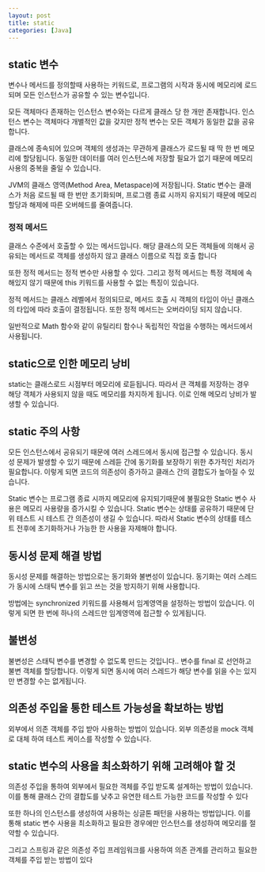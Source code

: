 ```yaml
---
layout: post
title: static
categories: [Java]
---
```



## static 변수
변수나 메서드를 정의할때 사용하는 키워드로, 프로그램의 시작과 동시에 메모리에 로드되며 모든 인스턴스가 공유할 수 있는 변수입니다.

모든 객체마다 존재하는 인스턴스 변수와는 다르게 클래스 당 한 개만 존재합니다.
인스턴스 변수는 객체마다 개별적인 값을 갖지만 정적 변수는 모든 객체가 동일한 값을 공유합니다.

클래스에 종속되어 있으며 객체의 생성과는 무관하게 클래스가 로드될 때 딱 한 번 메모리에 할당됩니다.
동일한 데이터를 여러 인스턴스에 저장할 필요가 없기 때문에 메모리 사용의 중복을 줄일 수 있습니다.

JVM의 클래스 영역(Method Area, Metaspace)에 저장됩니다.
Static 변수는 클래스가 처음 로드될 때 한 번만 초기화되며, 프로그램 종료 시까지 유지되기 때문에 메모리 할당과 해제에 따른 오버헤드를 줄여줍니다.


### 정적 메서드

클래스 수준에서 호출할 수 있는 메서드입니다.
해당 클래스의 모든 객체들에 의해서 공유되는 메서드로 객체를 생성하지 않고 클래스 이름으로 직접 호출 합니다

또한 정적 메서드는 정적 변수만 사용할 수 있다.
그리고 정적 메서드는 특정 객체에 속해있지 않기 때문에 this 키워드를 사용할 수 없는 특징이 있습니다.

정적 메서드는 클래스 레벨에서 정의되므로, 메서드 호출 시 객체의 타입이 아닌 클래스의 타입에 따라 호출이 결정됩니다.
또한 정적 메서드는 오버라이딩 되지 않습니다.

일반적으로 Math 함수와 같이 유틸리티 함수나 독립적인 작업을 수행하는 메서드에서 사용됩니다.



## static으로 인한 메모리 낭비
static는 클래스로드 시점부터 메모리에 로듣됩니다. 따라서 큰 객체를 저장하는 경우 해당 객체가 사용되지 않을 때도 메모리를 차지하게 됩니다.
이로 인해 메모리 낭비가 발생할 수 있습니다.


## static 주의 사항
모든 인스턴스에서 공유되기 때문에 여러 스레드에서 동시에 접근할 수 있습니다.
동시성 문제가 발생할 수 있기 때문에 스레듣 간에 동기화를 보장하기 위한 추가적인 처리가 필요합니다.
이렇게 되면 코드의 의존성이 증가하고 클래스 간의 결합도가 높아질 수 있습니다.

Static 변수는 프로그램 종료 시까지 메모리에 유지되기때문에 불필요한 Static 변수 사용은 메모리 사용량을 증가시킬 수 있습니다.
Static 변수는 상태를 공유하기 때문에 단위 테스트 시 테스트 간 의존성이 생길 수 있습니다. 
따라서 Static 변수의 상태를 테스트 전후에 초기화하거나 가능한 한 사용을 자제해야 합니다.

## 동시성 문제 해결 방법
동시성 문제를 해결하는 방법으로는 동기화와 불변성이 있습니다.
동기화는 여러 스레드가 동시에 스태틱 변수를 읽고 쓰는 것을 방지하기 위해 사용합니다.

방법에는 synchronized 키워드를 사용해서 임계영역을 설정하는 방법이 있습니다. 이렇게 되면 한 번에 하나의 스레드만
임계영역에 접근할 수 있게됩니다.

## 불변성
불변성은 스태틱 변수를 변경할 수 없도록 만드는 것입니다.. 변수를 final 로 선언하고 불변 객체를 할당합니다.
이렇게 되면 동시에 여러 스레드가 해당 변수를 읽을 수는 있지만 변경할 수는 없게됩니다.

## 의존성 주입을 통한 테스트 가능성을 확보하는 방법
외부에서 의존 객체를 주입 받아 사용하는 방법이 있습니다.
외부 의존성을 mock 객체로 대체 하여 테스트 케이스를 작성할 수 있습니다.

## static 변수의 사용을 최소화하기 위해 고려해야 할 것
의존성 주입을 통하여 외부에서 필요한 객체를 주입 받도록 설계하는 방법이 있습니다.
이를 통해 클래스 간의 결합도를 낮추고 유연한 테스트 가능한 코드를 작성할 수 있다

또한 하나의 인스턴스를 생성하여 사용하는 싱글톤 패턴을 사용하는 방법입니다. 이를 통해 static 변수 사용을 최소화하고
필요한 경우에만 인스턴스를 생성하여 메모리를 절약할 수 있습니다.

그리고 스프링과 같은 의존성 주입 프레임워크를 사용하여 의존 관계를 관리하고 필요한 객체를 주입 받는 방법이 있다



